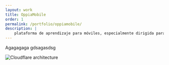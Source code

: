 ```yaml
---
layout: work
title: OppiaMobile
order: 1
permalink: /portfolio/oppiamobile/
description: |
    plataforma de aprendizaje para móviles, especialmente dirigida para entornos con pocos recursos y mala conectividad. Además del desarrollo, participo en la gobernanza del proyecto de software libre. 
---
```


Agagagaga gdsagasdsg

![Cloudflare architecture](preview.png)

[jekyll-organization]: https://github.com/jekyll
